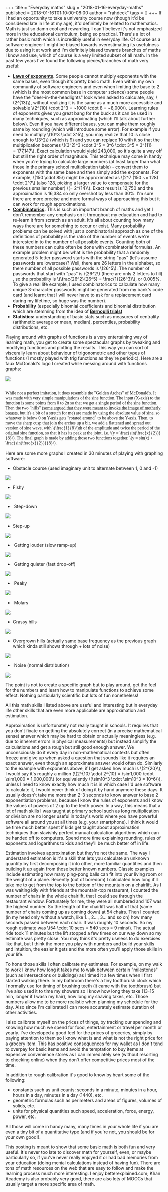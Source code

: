 +++
title = "Everyday maths"
slug = "2018-01-16-everyday-maths"
published = 2018-01-16T01:10:00-08:00
author = "rahdeck"
tags = []
+++
If I had an opportunity to take a university course now (though it'd be
considered late in life at my age), it'd definitely be related to
mathematics. Math is just so damn cool and rewarding. I can't believe
it's not emphasized more in the educational curriculum, being so
practical. There's a lot of rather basic math which is incredibly useful
in everyday life. Of course as a software engineer I might be biased
towards overestimating its usefulness due to using it at work and I'm
definitely biased towards branches of maths I know and use, which of
course is a very limited subset of all math. In the past few years I've
found the following pieces/branches of math very useful:  
  

-   **[Laws of
    exponents](https://en.wikipedia.org/wiki/Exponentiation#Identities_and_properties).** Some
    people cannot multiply exponents with the same bases, even though
    it's pretty basic math. Even within my own community of software
    engineers and even when limiting the base to 2 (which is the most
    common base in computer science) some people have the
    "deer-in-the-headlights" look when asked to calculate, say,
    \\(2^{13}\\), without realizing it is the same as a much more
    accessible and solvable \\(2^{10} \\cdot 2^3 = ~1000 \\cdot 8 =
    ~8,000\\). Learning rules of exponents gives you great bang for the
    buck as it can be used in many techniques, such as approximating
    (which I'll talk about further below). Even if you have different
    bases, you can make them roughly same by rounding (which will
    introduce some error). For example if you need to multiply \\(10^3
    \\cdot 3^5\\), you may realize that 10 is close enough to \\(3^2\\)
    (which is 9) and you can replace 10 with it so that the
    multiplication becomes \\((3^2)^3 \\cdot 3^5 = 3^6 \\cdot 3^5 =
    3^{11} = 177,147\\). Exact calculation would yield 243,000, so it's
    quite a way off but still the right order of magnitude. This
    technique may come in handy when you're trying to calculate large
    numbers (at least larger than what those in the primary school
    multiplication table) - convert them to exponents with the same base
    and then simply add the exponents. For example, \\(150 \\cdot 85\\)
    might be approximated as \\(2^7 (150 ~= 128) \\cdot 2^7\\) (also
    128, picking a larger value to compensate for the previous smaller
    number) \\(= 2^{14}\\). Exact result is 12,750 and the approximation
    is 16,384 so only overshot by less than 30%. I'm sure there are more
    precise and more formal ways of approaching this but it can work for
    rough approximations.
-   **[Combinatorics](https://en.wikipedia.org/wiki/Combinatorics).**
    This is such an important branch of maths and yet I don't remember
    any emphasis on it throughout my education and had to re-learn it
    from scratch as an adult. It's all about counting how many ways
    there are for something to occur or exist. Many probability problems
    can be solved with just a combinatorial approach as one of the
    definitions of probability is the ratio of the number of events
    we're interested in to the number of all possible events. Counting
    both of these numbers can quite often be done with combinatorial
    formulas. An example problem might be: what is the probability that
    a randomly generated 5-letter password starts with the string "pas"
    (let's assume passwords are lowercase)? Well, there are 26 letters
    in the alphabet, so there number of all possible passwords is
    \\(26^5\\). The number of passwords that start with "pas" is
    \\(26^2\\) (there are only 2 letters to fill) , so the probability
    is \\(\\frac{26^2}{26^5} = \\frac{1}{26^3}\\), or 0.005%. To give a
    real life example, I used combinatorics to calculate how many unique
    3-character passwords might be generated from my bank's code card
    (and learnt that I will never have to ask for a replacement card
    during my lifetime, so huge was the number).
-   **Probability** (especially binomial coefficients and binomial
    distribution which are stemming from the idea of **[Bernoulli
    trials](https://en.wikipedia.org/wiki/Bernoulli_trial))**
-   **Statistics:** understanding of basic stats such as measures of
    centrality (arithmetic average or mean, median), percentiles,
    probability distributions, etc.

  
Playing around with graphs of functions is a very entertaining way of
learning math, you get to create some spectacular graphs by tweaking and
modifying functions and plotting the results. This way you can sort of
viscerally learn about behaviour of trigonometric and other types of
functions (I mostly played with trig functions as they're periodic).
Here are a faux McDonald's logo I created while messing around with
functions graphs:  
  

[![](../images/thumbnails/2018-01-16-everyday-maths-mcdonals_logo.png)](../images/2018-01-16-everyday-maths-mcdonals_logo.png)

<span
style="font-family: &quot;times&quot; , &quot;times new roman&quot; , serif;">  
</span><span
style="font-family: &quot;times&quot; , &quot;times new roman&quot; , serif;">While
not a perfect imitation, it does resemble the "Golden Arches" of
McDonald's. It was made with very simple manipulations of the sine
function. The input (X-axis) to the function is some points from 0 to
2<span style="background-color: white; color: #222222;">π</span> so that
we get a single period of the sine function. Then the two "hills" ([some
argued that they were meant to invoke the image of motherly
breasts](http://www.bbc.co.uk/worldservice/specials/1616_fastfood/page6.shtml),
but it's a bit of a stretch for me) are made by using the absolute value
of sine, so whatever is below 0 on Y-axis gets "rotated around" to be
above the Y-axis. Then, to move the sharp cusp that join the arches up a
bit, we add a flattened and spread out version of sine wave, with
\\(\\frac{1}{8}\\)th of the amplitude and twice the period of the
original sine function, so that it has its peak at the joint, i.e. \\(y
= \\frac{sin(\\frac{x}{2})}{8}\\). The final graph is made by adding
those two functions together, \\(y = sin(x) +
\\frac{sin(\\frac{x}{2})}{8}\\).</span>  
  
Here are some more graphs I created in 30 minutes of playing with
graphing software:  
  
  

-   Obstacle course (used imaginary unit to alternate between 1, 0 and
    -1)

[![](../images/thumbnails/2018-01-16-everyday-maths-complex_small.png)](../images/2018-01-16-everyday-maths-complex_small.png)

-   Fishy

  
  

[![](../images/thumbnails/2018-01-16-everyday-maths-fishlike_small.png)](../images/2018-01-16-everyday-maths-fishlike_small.png)

  

-    Step-down

  

[![](../images/thumbnails/2018-01-16-everyday-maths-geometric_down_small.png)](../images/2018-01-16-everyday-maths-geometric_down_small.png)

  
  

-   Step-up

  

[![](../images/thumbnails/2018-01-16-everyday-maths-geometric_small.png)](../images/2018-01-16-everyday-maths-geometric_small.png)

  

-    Getting louder (slow ramp-up)

  

[![](../images/thumbnails/2018-01-16-everyday-maths-getting_louder_small.png)](../images/2018-01-16-everyday-maths-getting_louder_small.png)

  

-    Getting quieter (fast drop-off)

  

[![](../images/thumbnails/2018-01-16-everyday-maths-getting_quiet_fast_small.png)](../images/2018-01-16-everyday-maths-getting_quiet_fast_small.png)

  
  

-    Peaky

  

[![](../images/thumbnails/2018-01-16-everyday-maths-peaky_small.png)](../images/2018-01-16-everyday-maths-peaky_small.png)

  

-    Molars

  

[![](../images/thumbnails/2018-01-16-everyday-maths-teeth_small.png)](../images/2018-01-16-everyday-maths-teeth_small.png)

-   Grassy hills

  

[![](../images/thumbnails/2018-01-16-everyday-maths-less_fuzzy_small.png)](../images/2018-01-16-everyday-maths-less_fuzzy_small.png)

-   Overgrown hills (actually same base frequency as the previous graph
    which kinda still shows through + lots of noise)

  
  

[![](../images/thumbnails/2018-01-16-everyday-maths-very_fuzzy_small.png)](../images/2018-01-16-everyday-maths-very_fuzzy_small.png)

-    Noise (normal distribution)

[![](../images/thumbnails/2018-01-16-everyday-maths-random_noise_small.png)](../images/2018-01-16-everyday-maths-random_noise_small.png)

  

The point is not to create a specific graph but to play around, get the
feel for the numbers and learn how to manipulate functions to achieve
some effect. Nothing particularly scientific but lots of fun
nonetheless!

  
All this math skills I listed above are useful and interesting but in
everyday life other skills that are even more applicable are
approximation and estimation.  
  
Approximation is unfortunately not really taught in schools. It requires
that you don't fixate on getting the absolutely correct (in a precise
mathematical sense) answer which may be hard to obtain or actually
meaningless (e.g. due to inherent errors in physical measurements) but
instead simplify the calculations and get a rough but still good enough
answer. We unconsciously do it every day in non-mathematical contexts
but often freeze and give up when asked a question that sounds like it
requires an exact answer, even though an approximate answer would often
do. Similarly to the example with exponents above, if I get asked how
much is \\(2^{20}\\), I would say it's roughly a million (\\(2^{10}
\\cdot 2^{10} = \\sim1,000 \\cdot \\sim1,000 = 1,000,000\\) (or
equivalently \\(\\sim10^3 \\cdot \\sim10^3 = 10^6\\)), unless I need to
know exactly how much it is in which case I'd use software to calculate
it, I would never think of doing it by hand anymore these days. It
usually doesn't take me more than 2-3 seconds to know answer to base 2
exponentiation problems, because I know the rules of exponents and I
know the values of powers of 2 up to the tenth power. In a way, this
means that a lot of math skills I was taught at primary school such as
long multiplication or division are no longer useful in today's world
where you have powerful software all around you at all times (e.g. your
smartphone). I think it would be time much better spent if kids get
taught about approximation techniques than slavishly perfect manual
calculation algorithms which can be handed off to computers. Spend more
time explaining rounding, rules of exponents and logarithms to kids and
they'll be much better off in life.  
  
Estimation involves approximation but they're not the same. The way I
understand estimation is it's a skill that lets you calculate an unknown
quantity by first decomposing it into other, more familiar quantities
and then building it up again from those better known numbers. Classic
examples include estimating how many ping-pong balls can fit into your
living room or the weight of a plane. Recently (out of boredom) I
calculated how long it'll take me to get from the top to the bottom of
the mountain on a chairlift. As I was waiting idly with friends at the
mountain-top restaurant, I counted the number of chairs in the whole
chairlift, that I could see through the restaurant window. Fortunately
for me, they were all numbered and 107 was the highest number. So the
length of the chairlift was half of that (same number of chairs coming
up as coming down) at 54 chairs. Then I counted (in my head only without
a watch, like 1.., 2..., 3... and so on) how many seconds passed between
each chair. It was roughly 10 seconds. So my rough estimate was \\(54
\\cdot 10 secs = 540 secs = 9 mins\\). The actual ride took 11 minutes
but the lift stopped a few times on our way down so my estimate was
pretty close. You may think it's pretty useless to do exercises like
that, but I think the more you play with numbers and build your skills
and intuition, the easier it gets and the more often you'll apply those
skills in your life.  
  
To hone those skills I often calibrate my estimates. For example, on my
walk to work I know how long it takes me to walk between certain
"milestones" (such as intersections or buildings) as I timed it a few
times when I first started walking there. In my bathroom there's a tiny
toothbrush clock which I normally use for timing of brushing teeth (it
came with the toothbrush) but I've also used it to time my showers so I
know how long they take (13-15 min, longer if I wash my hair), how long
my shaving takes, etc. Those numbers allow me to be more realistic when
planning my schedule for the day. Also since I'm calibrated I can more
accurately estimate duration of other activities.  
  
I also calibrate myself on the prices of things, by tracking our
spending and knowing how much we spend for food, entertainment or travel
per month or yearly. I've developed a good feel for the prices of
groceries, simply by paying attention to them so I know what is and what
is not the right price for a grocery item. This has positive
consequences for my wallet as I don't tend to overpay for basic items
and avoid the temptation to buy items at expensive convenience stores as
I can immediately see (without resorting to checking online) when they
don't offer competitive prices most of the time.  
  
In addition to rough calibration it's good to know by heart some of the
following:  

-   constants such as unit counts: seconds in a minute, minutes in a
    hour, hours in a day, minutes in a day (1440), etc.
-   geometric formulas such as perimeters and areas of figures, volumes
    of solids, etc.
-   units for physical quantities such speed, acceleration, force,
    energy, power, etc.

All those will come in handy many, many times in your whole life if you
are even a tiny bit of a quantitative type (and if you're not, you
should be for your own good!).  
  
This posting is meant to show that some basic math is both fun and very
useful. It's never too late to discover math for yourself, even, or
maybe particularly so, if you've never really enjoyed it or had bad
memories from your education (doing menial calculations instead of
having fun). There are tons of math resources on the web that are easy
to follow and make the learning process much more interesting. I enjoy
betterexplained.com; Khan Academy is also probably very good, there are
also lots of MOOCs that usually target a more specific area of math.
